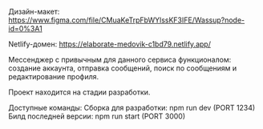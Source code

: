 Дизайн-макет: https://www.figma.com/file/CMuaKeTrpFbWYlssKF3IFE/Wassup?node-id=0%3A1

Netlify-домен: https://elaborate-medovik-c1bd79.netlify.app/

Мессенджер с привычным для данного сервиса функционалом: создание аккаунта, отправка сообщений, поиск по сообщениям и редактирование профиля. 

Проект находится на стадии разработки.

Доступные команды:
    Сборка для разработки: npm run dev (PORT 1234)
    Билд последней версии: npm run start (PORT 3000)